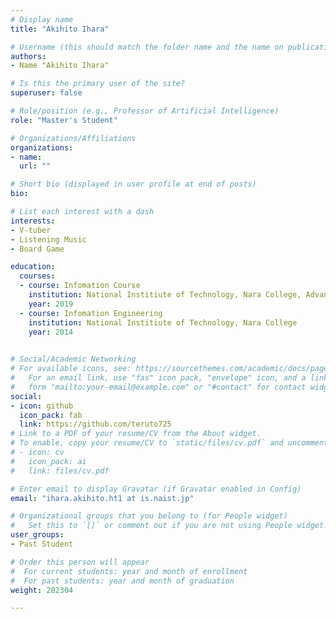 ```yaml
---
# Display name
title: "Akihito Ihara"

# Username (this should match the folder name and the name on publications)
authors:
- Name "Akihito Ihara"

# Is this the primary user of the site?
superuser: false

# Role/position (e.g., Professor of Artificial Intelligence)
role: "Master's Student"

# Organizations/Affiliations
organizations:
- name: 
  url: ""

# Short bio (displayed in user profile at end of posts)
bio: 

# List each interest with a dash
interests:
- V-tuber
- Listening Music
- Board Game

education:
  courses:
  - course: Infomation Course
    institution: National Institiute of Technology, Nara College, Advanced Cource
    year: 2019
  - course: Infomation Engineering
    institution: National Institiute of Technology, Nara College
    year: 2014
  

# Social/Academic Networking 
# For available icons, see: https://sourcethemes.com/academic/docs/page-builder/#icons
#   For an email link, use "fas" icon pack, "envelope" icon, and a link in the
#   form "mailto:your-email@example.com" or "#contact" for contact widget.
social:
- icon: github
  icon_pack: fab
  link: https://github.com/teruto725
# Link to a PDF of your resume/CV from the About widget.
# To enable, copy your resume/CV to `static/files/cv.pdf` and uncomment the lines below.
# - icon: cv
#   icon_pack: ai
#   link: files/cv.pdf

# Enter email to display Gravatar (if Gravatar enabled in Config)
email: "ihara.akihito.ht1 at is.naist.jp"

# Organizational groups that you belong to (for People widget)
#   Set this to `[]` or comment out if you are not using People widget.
user_groups:
- Past Student

# Order this person will appear
#  For current students: year and month of enrollment
#  For past students: year and month of graduation
weight: 202304

---
```

